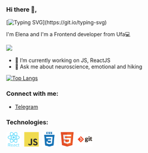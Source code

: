 ### Hi there 👋,

[![Typing SVG](https://readme-typing-svg.herokuapp.com?size=24&width=600&lines=Welcome+To+elenaturlenko's+Github+Profile..)](https://git.io/typing-svg)

I'm Elena and I'm a Frontend developer from Ufa💻

<div id="header" align="start">
  <img src="https://images-cdn.9gag.com/photo/a6KdmVm_700b.jpg" width="300"/>
</div>

- 🔭 I’m currently working on JS, ReactJS
- 💬 Ask me about neuroscience, emotional and hiking

[![Top Langs](https://github-readme-stats.vercel.app/api/top-langs/?username=anuraghazra&layout=compact)](https://github.com/anuraghazra/github-readme-stats)

### Connect with me:
- <a href="https://t.me/elenaturlenko" target="blank">Telegram</a>

### Technologies:
<div>
  <img src="https://github.com/devicons/devicon/blob/master/icons/react/react-original-wordmark.svg" title="React" alt="React" width="40" height="40"/>&nbsp;
  <img src="https://github.com/devicons/devicon/blob/master/icons/javascript/javascript-original.svg" title="JavaScript" alt="JavaScript" width="40" height="40"/>&nbsp;
  <img src="https://github.com/devicons/devicon/blob/master/icons/css3/css3-plain-wordmark.svg"  title="CSS3" alt="CSS" width="40" height="40"/>&nbsp;
  <img src="https://github.com/devicons/devicon/blob/master/icons/html5/html5-original.svg" title="HTML5" alt="HTML" width="40" height="40"/>&nbsp;
  <img src="https://github.com/devicons/devicon/blob/master/icons/git/git-original-wordmark.svg" title="Git" **alt="Git" width="40" height="40"/>
</div>
